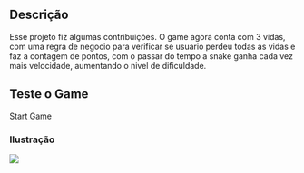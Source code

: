 ## Descrição

Esse projeto fiz algumas contribuições. O game agora conta com 3 vidas, com uma regra de negocio para verificar se usuario perdeu todas as vidas e faz a contagem de pontos, com o passar do tempo a snake ganha cada vez mais velocidade, aumentando o nivel de dificuldade.

## Teste o Game
<a href="https://thebinario.github.io/Snake-Game-JavaScript/">Start Game</a>

### Ilustração

![](https://i.ibb.co/cXnzXLs/snake01.png)

